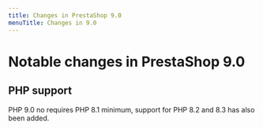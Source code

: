 ```yaml
---
title: Changes in PrestaShop 9.0
menuTitle: Changes in 9.0
---
```


<style>
/* condensed lists in this article */
#body-inner li, #body-inner li ul, li p { margin-bottom: 0.2rem}
/* deprecation indicators */
#body-inner depre {font-size: 85%; color: #666; font-style: italic; vertical-align: middle }
#body-inner depre::before {content: ' – '}
</style>

# Notable changes in PrestaShop 9.0

## PHP support

PHP 9.0 no requires PHP 8.1 minimum, support for PHP 8.2 and 8.3 has also been added.
